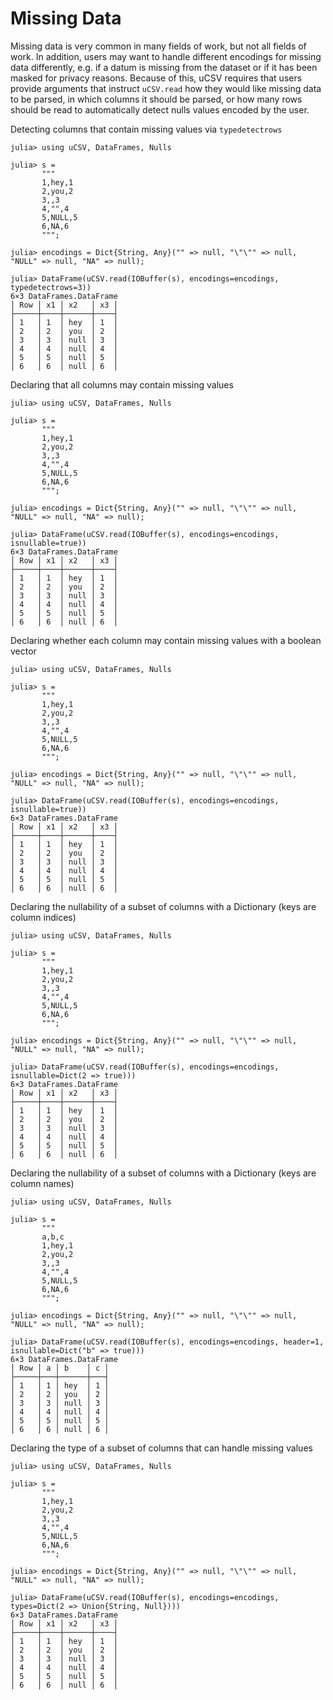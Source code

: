 # Missing Data

Missing data is very common in many fields of work, but not all fields of work. In addition, users may want to handle different encodings for missing data differently, e.g. if a datum is missing from the dataset or if it has been masked for privacy reasons. Because of this, uCSV requires that users provide arguments that instruct `uCSV.read` how they would like missing data to be parsed, in which columns it should be parsed, or how many rows should be read to automatically detect nulls values encoded by the user.

Detecting columns that contain missing values via `typedetectrows`
```jldoctest
julia> using uCSV, DataFrames, Nulls

julia> s =
       """
       1,hey,1
       2,you,2
       3,,3
       4,"",4
       5,NULL,5
       6,NA,6
       """;

julia> encodings = Dict{String, Any}("" => null, "\"\"" => null, "NULL" => null, "NA" => null);

julia> DataFrame(uCSV.read(IOBuffer(s), encodings=encodings, typedetectrows=3))
6×3 DataFrames.DataFrame
│ Row │ x1 │ x2   │ x3 │
├─────┼────┼──────┼────┤
│ 1   │ 1  │ hey  │ 1  │
│ 2   │ 2  │ you  │ 2  │
│ 3   │ 3  │ null │ 3  │
│ 4   │ 4  │ null │ 4  │
│ 5   │ 5  │ null │ 5  │
│ 6   │ 6  │ null │ 6  │

```

Declaring that all columns may contain missing values
```jldoctest
julia> using uCSV, DataFrames, Nulls

julia> s =
       """
       1,hey,1
       2,you,2
       3,,3
       4,"",4
       5,NULL,5
       6,NA,6
       """;

julia> encodings = Dict{String, Any}("" => null, "\"\"" => null, "NULL" => null, "NA" => null);

julia> DataFrame(uCSV.read(IOBuffer(s), encodings=encodings, isnullable=true))
6×3 DataFrames.DataFrame
│ Row │ x1 │ x2   │ x3 │
├─────┼────┼──────┼────┤
│ 1   │ 1  │ hey  │ 1  │
│ 2   │ 2  │ you  │ 2  │
│ 3   │ 3  │ null │ 3  │
│ 4   │ 4  │ null │ 4  │
│ 5   │ 5  │ null │ 5  │
│ 6   │ 6  │ null │ 6  │

```

Declaring whether each column may contain missing values with a boolean vector
```jldoctest
julia> using uCSV, DataFrames, Nulls

julia> s =
       """
       1,hey,1
       2,you,2
       3,,3
       4,"",4
       5,NULL,5
       6,NA,6
       """;

julia> encodings = Dict{String, Any}("" => null, "\"\"" => null, "NULL" => null, "NA" => null);

julia> DataFrame(uCSV.read(IOBuffer(s), encodings=encodings, isnullable=true))
6×3 DataFrames.DataFrame
│ Row │ x1 │ x2   │ x3 │
├─────┼────┼──────┼────┤
│ 1   │ 1  │ hey  │ 1  │
│ 2   │ 2  │ you  │ 2  │
│ 3   │ 3  │ null │ 3  │
│ 4   │ 4  │ null │ 4  │
│ 5   │ 5  │ null │ 5  │
│ 6   │ 6  │ null │ 6  │

```

Declaring the nullability of a subset of columns with a Dictionary (keys are column indices)
```jldoctest
julia> using uCSV, DataFrames, Nulls

julia> s =
       """
       1,hey,1
       2,you,2
       3,,3
       4,"",4
       5,NULL,5
       6,NA,6
       """;

julia> encodings = Dict{String, Any}("" => null, "\"\"" => null, "NULL" => null, "NA" => null);

julia> DataFrame(uCSV.read(IOBuffer(s), encodings=encodings, isnullable=Dict(2 => true)))
6×3 DataFrames.DataFrame
│ Row │ x1 │ x2   │ x3 │
├─────┼────┼──────┼────┤
│ 1   │ 1  │ hey  │ 1  │
│ 2   │ 2  │ you  │ 2  │
│ 3   │ 3  │ null │ 3  │
│ 4   │ 4  │ null │ 4  │
│ 5   │ 5  │ null │ 5  │
│ 6   │ 6  │ null │ 6  │

```

Declaring the nullability of a subset of columns with a Dictionary (keys are column names)
```jldoctest
julia> using uCSV, DataFrames, Nulls

julia> s =
       """
       a,b,c
       1,hey,1
       2,you,2
       3,,3
       4,"",4
       5,NULL,5
       6,NA,6
       """;

julia> encodings = Dict{String, Any}("" => null, "\"\"" => null, "NULL" => null, "NA" => null);

julia> DataFrame(uCSV.read(IOBuffer(s), encodings=encodings, header=1, isnullable=Dict("b" => true)))
6×3 DataFrames.DataFrame
│ Row │ a │ b    │ c │
├─────┼───┼──────┼───┤
│ 1   │ 1 │ hey  │ 1 │
│ 2   │ 2 │ you  │ 2 │
│ 3   │ 3 │ null │ 3 │
│ 4   │ 4 │ null │ 4 │
│ 5   │ 5 │ null │ 5 │
│ 6   │ 6 │ null │ 6 │

```

Declaring the type of a subset of columns that can handle missing values
```jldoctest
julia> using uCSV, DataFrames, Nulls

julia> s =
       """
       1,hey,1
       2,you,2
       3,,3
       4,"",4
       5,NULL,5
       6,NA,6
       """;

julia> encodings = Dict{String, Any}("" => null, "\"\"" => null, "NULL" => null, "NA" => null);

julia> DataFrame(uCSV.read(IOBuffer(s), encodings=encodings, types=Dict(2 => Union{String, Null})))
6×3 DataFrames.DataFrame
│ Row │ x1 │ x2   │ x3 │
├─────┼────┼──────┼────┤
│ 1   │ 1  │ hey  │ 1  │
│ 2   │ 2  │ you  │ 2  │
│ 3   │ 3  │ null │ 3  │
│ 4   │ 4  │ null │ 4  │
│ 5   │ 5  │ null │ 5  │
│ 6   │ 6  │ null │ 6  │

```
